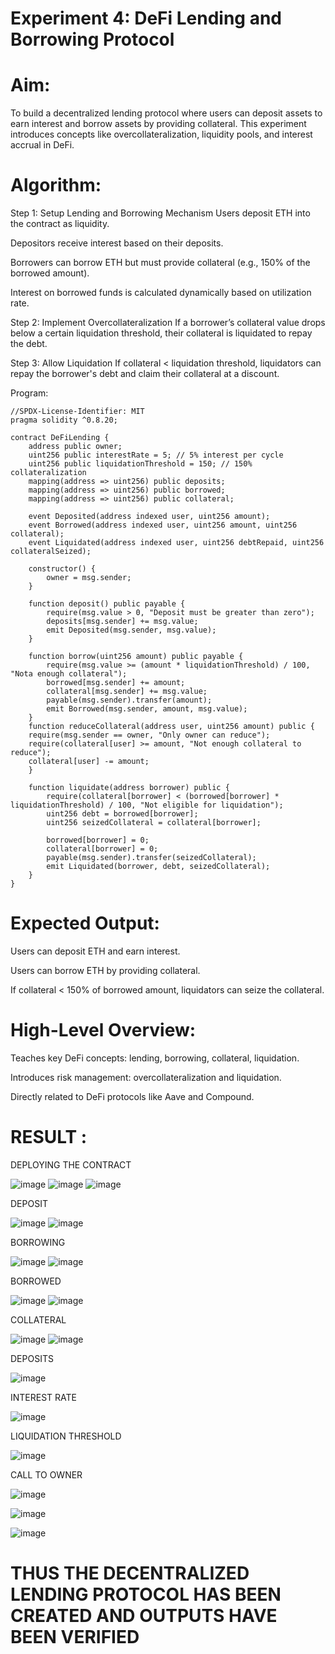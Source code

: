 # Experiment 4: DeFi Lending and Borrowing Protocol
# Aim:
To build a decentralized lending protocol where users can deposit assets to earn interest and borrow assets by providing collateral. This experiment introduces concepts like overcollateralization, liquidity pools, and interest accrual in DeFi.

# Algorithm:
Step 1: Setup Lending and Borrowing Mechanism
Users deposit ETH into the contract as liquidity.


Depositors receive interest based on their deposits.


Borrowers can borrow ETH but must provide collateral (e.g., 150% of the borrowed amount).


Interest on borrowed funds is calculated dynamically based on utilization rate.


Step 2: Implement Overcollateralization
If a borrower’s collateral value drops below a certain liquidation threshold, their collateral is liquidated to repay the debt.


Step 3: Allow Liquidation
If collateral < liquidation threshold, liquidators can repay the borrower's debt and claim their collateral at a discount.



Program:
```
//SPDX-License-Identifier: MIT
pragma solidity ^0.8.20;

contract DeFiLending {
    address public owner;
    uint256 public interestRate = 5; // 5% interest per cycle
    uint256 public liquidationThreshold = 150; // 150% collateralization
    mapping(address => uint256) public deposits;
    mapping(address => uint256) public borrowed;
    mapping(address => uint256) public collateral;

    event Deposited(address indexed user, uint256 amount);
    event Borrowed(address indexed user, uint256 amount, uint256 collateral);
    event Liquidated(address indexed user, uint256 debtRepaid, uint256 collateralSeized);

    constructor() {
        owner = msg.sender;
    }

    function deposit() public payable {
        require(msg.value > 0, "Deposit must be greater than zero");
        deposits[msg.sender] += msg.value;
        emit Deposited(msg.sender, msg.value);
    }

    function borrow(uint256 amount) public payable {
        require(msg.value >= (amount * liquidationThreshold) / 100, "Nota enough collateral");
        borrowed[msg.sender] += amount;
        collateral[msg.sender] += msg.value;
        payable(msg.sender).transfer(amount);
        emit Borrowed(msg.sender, amount, msg.value);
    }
    function reduceCollateral(address user, uint256 amount) public {
    require(msg.sender == owner, "Only owner can reduce");
    require(collateral[user] >= amount, "Not enough collateral to reduce");
    collateral[user] -= amount;
    }

    function liquidate(address borrower) public {
        require(collateral[borrower] < (borrowed[borrower] * liquidationThreshold) / 100, "Not eligible for liquidation");
        uint256 debt = borrowed[borrower];
        uint256 seizedCollateral = collateral[borrower];

        borrowed[borrower] = 0;
        collateral[borrower] = 0;
        payable(msg.sender).transfer(seizedCollateral);
        emit Liquidated(borrower, debt, seizedCollateral);
    }
}

```
# Expected Output:
Users can deposit ETH and earn interest.


Users can borrow ETH by providing collateral.


If collateral < 150% of borrowed amount, liquidators can seize the collateral.



# High-Level Overview:
Teaches key DeFi concepts: lending, borrowing, collateral, liquidation.


Introduces risk management: overcollateralization and liquidation.


Directly related to DeFi protocols like Aave and Compound.

# RESULT :

DEPLOYING THE CONTRACT

![image](https://github.com/user-attachments/assets/f03e164f-5126-41a0-8dea-a13b6cc5da91)
![image](https://github.com/user-attachments/assets/8bf2fa83-3f05-4ec1-8ce7-894d201aa920)
![image](https://github.com/user-attachments/assets/c0901aa4-3091-46c5-b37b-e4f4c0ce6ce6)

DEPOSIT 

![image](https://github.com/user-attachments/assets/ee7e985b-00c0-44be-8806-c58bdd392769)
![image](https://github.com/user-attachments/assets/2f8d2e05-7f98-45a3-bfc6-c1977af0ee3f)

BORROWING

![image](https://github.com/user-attachments/assets/418371c5-90f9-4b90-bb26-614e062a3e6e)
![image](https://github.com/user-attachments/assets/03ad7dcd-26ad-4a30-973c-666f6428566b)

BORROWED

![image](https://github.com/user-attachments/assets/78667e71-4b03-4ad7-8b32-842a21a35704)
![image](https://github.com/user-attachments/assets/6b59ab79-1f38-4b88-bdb2-75f3601f4e93)

COLLATERAL

![image](https://github.com/user-attachments/assets/38c0808d-b6f2-4972-8ff9-398d56866ba8)
![image](https://github.com/user-attachments/assets/5a81ce87-7534-426d-9be9-98e6a5f2d458)

DEPOSITS

![image](https://github.com/user-attachments/assets/fc180c41-2bbd-4ba9-9fa6-35f9cd51765c)

INTEREST RATE

![image](https://github.com/user-attachments/assets/27a12627-83b7-487d-b468-158c7c71d80a)

LIQUIDATION THRESHOLD

![image](https://github.com/user-attachments/assets/79f71dd1-d10c-478a-a88b-2c83485ff115)

CALL TO OWNER

![image](https://github.com/user-attachments/assets/6cbf09a2-807b-4815-bf7b-3f23eb23aa71)

![image](https://github.com/user-attachments/assets/059ed4a0-ea64-4e22-aabc-2ed2d9243e9f)

![image](https://github.com/user-attachments/assets/a5ca556a-892b-4a64-beb2-cbd68f6b5ca0)

# THUS THE DECENTRALIZED LENDING PROTOCOL HAS BEEN CREATED AND OUTPUTS HAVE BEEN VERIFIED
